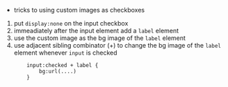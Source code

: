 - tricks to using custom images as checkboxes

1.  put `display:none` on the input checkbox
2.  immeadiately after the input element add a `label` element
3.  use the custom image as the bg image of the `label` element
4.  use adjacent sibling combinator (+) to change the bg image of the `label` element whenever `input` is checked
    ```
        input:checked + label {
            bg:url(....)
        }
    ```
